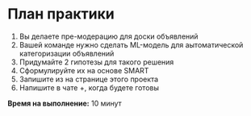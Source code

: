 # План практики

1. Вы делаете пре-модерацию для доски объявлений
2. Вашей команде нужно сделать ML-модель для аытоматической категоризации объявлений
3. Придумайте 2 гипотезы для такого решения
4. Сформулируйте их на основе SMART
5. Запишите из на странице этого проекта
6. Напишите в чате +, когда будете готовы

**Время на выполнение:** 10 минут
